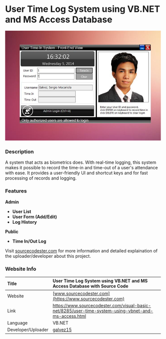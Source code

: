 
# User Time Log System using VB.NET and MS Access Database

<div align="center"><img src="etls.jpg" /></div>

### Description
A system that acts as biometrics does. With real-time logging, this system makes it possible to record the time-in and time-out of a user's attendance with ease. It provides a user-friendly UI and shortcut keys and for fast processing of records and logging.

### Features

<strong>Admin</strong>
<ul>
  <li><strong>User List</strong></li>
  <li><strong>User Form (Add/Edit)</strong></li>
  <li><strong>Log History</strong></li>
</ul>
<strong>Public</strong>
<ul>
  <li><strong>Time In/Out Log</strong></li>
</ul>

Visit [sourcecodester.com](https://www.sourcecodester.com/visual-basic-net/8285/user-time-system-using-vbnet-and-ms-access.html) for more information and detailed explaination of the uploader/developer about this project.

### Website Info

| Title | User Time Log System using VB.NET and MS Access Database with Source Code |
|:---|:---|
| Website | [www.sourcecodester.com](https://www.sourcecodester.com) |
| Link | https://www.sourcecodester.com/visual-basic-net/8285/user-time-system-using-vbnet-and-ms-access.html |
| Language | VB.NET |
| Developer/Uploader | [galvez15](https://www.sourcecodester.com/users/galvez15) |
